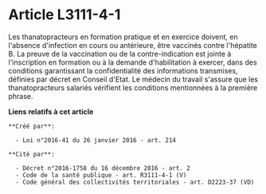 # Article L3111-4-1

Les thanatopracteurs en formation pratique et en exercice doivent, en l'absence d'infection en cours ou antérieure, être
vaccinés contre l'hépatite B. La preuve de la vaccination ou de la contre-indication est jointe à l'inscription en formation
ou à la demande d'habilitation à exercer, dans des conditions garantissant la confidentialité des informations transmises,
définies par décret en Conseil d'Etat. Le médecin du travail s'assure que les thanatopracteurs salariés vérifient les
conditions mentionnées à la première phrase.

**Liens relatifs à cet article**

	**Créé par**:

	  - Loi n°2016-41 du 26 janvier 2016 - art. 214

	**Cité par**:

	  - Décret n°2016-1758 du 16 décembre 2016 - art. 2
	  - Code de la santé publique - art. R3111-4-1 (V)
	  - Code général des collectivités territoriales - art. D2223-37 (VD)
